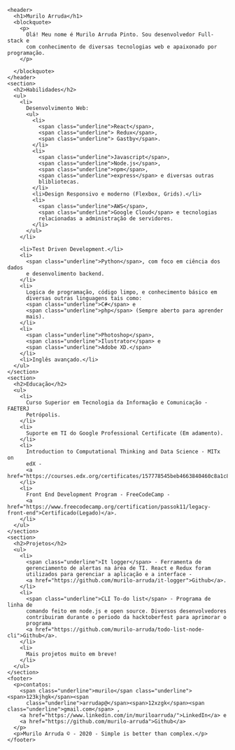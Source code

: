 
    <header>
      <h1>Murilo Arruda</h1>
      <blockquote>
        <p>
          Olá! Meu nome é Murilo Arruda Pinto. Sou desenvolvedor Full-stack e
          com conhecimento de diversas tecnologias web e apaixonado por programação.
        </p>

      </blockquote>
    </header>
    <section>
      <h2>Habilidades</h2>
      <ul>
        <li>
          Desenvolvimento Web:
          <ul>
            <li>
              <span class="underline">React</span>,
              <span class="underline"> Redux</span>,
              <span class="underline"> Gastby</span>.
            </li>
            <li>
              <span class="underline">Javascript</span>,
              <span class="underline">Node.js</span>,
              <span class="underline">npm</span>,
              <span class="underline">express</span> e diversas outras
              blibliotecas.
            </li>
            <li>Design Responsivo e moderno (Flexbox, Grids).</li>
            <li>
              <span class="underline">AWS</span>,
              <span class="underline">Google Cloud</span> e tecnologias
              relacionadas a administração de servidores.
            </li>
          </ul>
        </li>

        <li>Test Driven Development.</li>
        <li>
          <span class="underline">Python</span>, com foco em ciência dos dados
          e desenvolimento backend.
        </li>
        <li>
          Logica de programação, código limpo, e conhecimento básico em
          diversas outras linguagens tais como:
          <span class="underline">C#</span> e
          <span class="underline">php</span> (Sempre aberto para aprender
          mais).
        </li>
        <li>
          <span class="underline">Photoshop</span>,
          <span class="underline">Ilustrator</span> e
          <span class="underline">Adobe XD.</span>
        </li>
        <li>Inglês avançado.</li>
      </ul>
    </section>
    <section>
      <h2>Educação</h2>
      <ul>
        <li>
          Curso Superior em Tecnologia da Informação e Comunicação - FAETERJ
          Petrópolis.
        </li>
        <li>
          Suporte em TI do Google Professional Certificate (Em adamento).
        </li>
        <li>
          Introduction to Computational Thinking and Data Science - MITx on
          edX -
          <a href="https://courses.edx.org/certificates/157778545beb4663840460c8a1c86286">Certificado</a>.
        </li>
        <li>
          Front End Development Program - FreeCodeCamp -
          <a href="https://www.freecodecamp.org/certification/passok11/legacy-front-end">Certificado(Legado)</a>.
        </li>
      </ul>
    </section>
    <section>
      <h2>Projetos</h2>
      <ul>
        <li>
          <span class="underline">It logger</span> - Ferramenta de
          gerenciamento de alertas na área de TI. React e Redux foram
          utilizados para gerenciar a aplicação e a interface -
          <a href="https://github.com/murilo-arruda/it-logger">Github</a>.
        </li>
        <li>
          <span class="underline">CLI To-do list</span> - Programa de linha de
          comando feito em node.js e open source. Diversos desenvolvedores
          contribuiram durante o periodo da hacktoberfest para aprimorar o
          programa
          <a href="https://github.com/murilo-arruda/todo-list-node-cli">Github</a>.
        </li>
        <li>
          Mais projetos muito em breve!
        </li>
      </ul>
    </section>
    <footer>
      <p>contatos:
        <span class="underline">murilo</span class="underline"><span>123kjhgk</span><span
          class="underline">arrudap@</span><span>12xzgk</span><span class="underline">gmail.com</span> ,
        <a href="https://www.linkedin.com/in/muriloarruda/">LinkedIn</a> e
        <a href="https://github.com/murilo-arruda">Github</a>
      </p>
      <p>Murilo Arruda © - 2020 - Simple is better than complex.</p>
    </footer>
